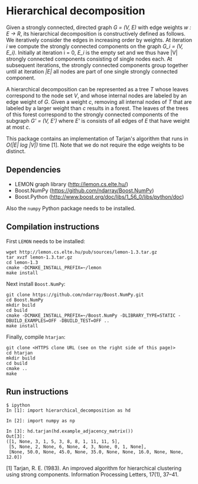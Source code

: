 Hierarchical decomposition
==========================

Given a strongly connected, directed graph *G = (V, E)* with edge weights *w : E -> R*, its hierarchical decomposition is constructively defined as follows. We iteratively consider the edges in increasing order by weights. At iteration *i* we compute the strongly connected components on the graph *G_i = (V, E_i)*. Initially at iteration i = 0, *E_i* is the empty set and we thus have |V| strongly connected components consisting of single nodes each. At subsequent iterations, the strongly connected components group together until at iteration *|E|* all nodes are part of one single strongly connected component.

A hierarchical decomposition can be represented as a tree *T* whose leaves correspond to the node set *V*, and whose internal nodes are labeled by an edge weight of *G*. Given a weight *c*, removing all internal nodes of *T* that are labeled by a larger weight than *c* results in a forest. The leaves of the trees of this forest correspond to the strongly connected components of the subgraph *G' = (V, E')* where *E'* is consists of all edges of *E* that have weight at most *c*.

This package contains an implementation of Tarjan's algorithm that runs in *O(|E| log |V|)* time [1]. Note that we do not require the edge weights to be distinct.

Dependencies
------------

* LEMON graph library (http://lemon.cs.elte.hu/)
* Boost.NumPy (https://github.com/ndarray/Boost.NumPy)
* Boost.Python (http://www.boost.org/doc/libs/1_56_0/libs/python/doc)

Also the `numpy` Python package needs to be installed.

Compilation instructions
------------------------

First `LEMON` needs to be installed:

    wget http://lemon.cs.elte.hu/pub/sources/lemon-1.3.tar.gz
    tar xvzf lemon-1.3.tar.gz
    cd lemon-1.3
    cmake -DCMAKE_INSTALL_PREFIX=~/lemon
    make install

Next install `Boost.NumPy`:

    git clone https://github.com/ndarray/Boost.NumPy.git
    cd Boost.NumPy
    mkdir build
    cd build
    cmake -DCMAKE_INSTALL_PREFIX=~/Boost.NumPy -DLIBRARY_TYPE=STATIC -DBUILD_EXAMPLES=OFF -DBUILD_TEST=OFF ..
    make install
  
Finally, compile `htarjan`:

    git clone <HTTPS clone URL (see on the right side of this page)>
    cd htarjan
    mkdir build
    cd build
    cmake ..
    make

Run instructions
----------------

```
$ ipython
In [1]: import hierarchical_decomposition as hd

In [2]: import numpy as np

In [3]: hd.tarjan(hd.example_adjacency_matrix())
Out[3]: 
([1, None, 3, 1, 5, 3, 8, 8, 1, 11, 11, 5],
 [5, None, 2, None, 6, None, 4, 3, None, 0, 1, None],
 [None, 50.0, None, 45.0, None, 35.0, None, None, 16.0, None, None, 12.0])
```

[1] Tarjan, R. E. (1983). An improved algorithm for hierarchical clustering using strong components. Information Processing Letters, 17(1), 37–41.
